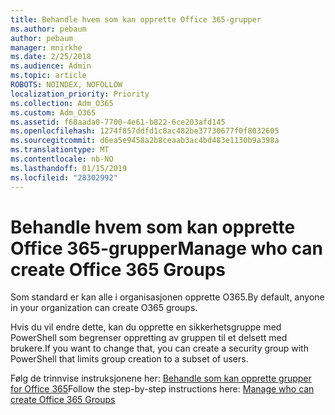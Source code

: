 ```yaml
---
title: Behandle hvem som kan opprette Office 365-grupper
ms.author: pebaum
author: pebaum
manager: mnirkhe
ms.date: 2/25/2018
ms.audience: Admin
ms.topic: article
ROBOTS: NOINDEX, NOFOLLOW
localization_priority: Priority
ms.collection: Adm_O365
ms.custom: Adm_O365
ms.assetid: f68aada0-7700-4e61-b822-6ce203afd145
ms.openlocfilehash: 1274f857ddfd1c8ac482be37730677f0f8032605
ms.sourcegitcommit: d6ea5e9458a2b8ceaab3ac4bd483e1130b9a398a
ms.translationtype: MT
ms.contentlocale: nb-NO
ms.lasthandoff: 01/15/2019
ms.locfileid: "28302992"
---
```

# <a name="manage-who-can-create-office-365-groups"></a><span data-ttu-id="66ae6-102">Behandle hvem som kan opprette Office 365-grupper</span><span class="sxs-lookup"><span data-stu-id="66ae6-102">Manage who can create Office 365 Groups</span></span>

<span data-ttu-id="66ae6-103">Som standard er kan alle i organisasjonen opprette O365.</span><span class="sxs-lookup"><span data-stu-id="66ae6-103">By default, anyone in your organization can create O365 groups.</span></span>
  
<span data-ttu-id="66ae6-104">Hvis du vil endre dette, kan du opprette en sikkerhetsgruppe med PowerShell som begrenser oppretting av gruppen til et delsett med brukere.</span><span class="sxs-lookup"><span data-stu-id="66ae6-104">If you want to change that, you can create a security group with PowerShell that limits group creation to a subset of users.</span></span>
  
<span data-ttu-id="66ae6-105">Følg de trinnvise instruksjonene her: [Behandle som kan opprette grupper for Office 365](https://support.office.com/article/4c46c8cb-17d0-44b5-9776-005fced8e618)</span><span class="sxs-lookup"><span data-stu-id="66ae6-105">Follow the step-by-step instructions here: [Manage who can create Office 365 Groups](https://support.office.com/article/4c46c8cb-17d0-44b5-9776-005fced8e618)</span></span>
  

